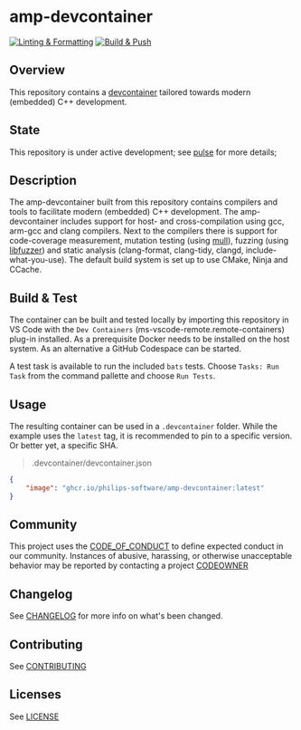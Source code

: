 # amp-devcontainer

[![Linting & Formatting](https://github.com/philips-software/amp-devcontainer/actions/workflows/linting-formatting.yml/badge.svg)](https://github.com/philips-software/amp-devcontainer/actions/workflows/linting-formatting.yml) [![Build & Push](https://github.com/philips-software/amp-devcontainer/actions/workflows/build-push.yml/badge.svg)](https://github.com/philips-software/amp-devcontainer/actions/workflows/build-push.yml)

## Overview

This repository contains a [devcontainer](https://docs.github.com/en/codespaces/setting-up-your-project-for-codespaces/introduction-to-dev-containers) tailored towards modern (embedded) C++ development.

## State

This repository is under active development; see [pulse](https://github.com/philips-software/amp-devcontainer/pulse) for more details;

## Description

The amp-devcontainer built from this repository contains compilers and tools to facilitate modern (embedded) C++ development. The amp-devcontainer includes support for host- and cross-compilation using gcc, arm-gcc and clang compilers. Next to the compilers there is support for code-coverage measurement, mutation testing (using [mull](https://github.com/mull-project/mull)), fuzzing (using [libfuzzer](https://www.llvm.org/docs/LibFuzzer.html)) and static analysis (clang-format, clang-tidy, clangd, include-what-you-use). The default build system is set up to use CMake, Ninja and CCache.

## Build & Test

The container can be built and tested locally by importing this repository in VS Code with the `Dev Containers` (ms-vscode-remote.remote-containers) plug-in installed. As a prerequisite Docker needs to be installed on the host system. As an alternative a GitHub Codespace can be started.

A test task is available to run the included `bats` tests. Choose `Tasks: Run Task` from the command pallette and choose `Run Tests`.

## Usage

The resulting container can be used in a `.devcontainer` folder. While the example uses the `latest` tag, it is recommended to pin to a specific version. Or better yet, a specific SHA.

> .devcontainer/devcontainer.json

```json
{
    "image": "ghcr.io/philips-software/amp-devcontainer:latest"
}
```

## Community

This project uses the [CODE_OF_CONDUCT](./CODE_OF_CONDUCT.md) to define expected conduct in our community. Instances of
abusive, harassing, or otherwise unacceptable behavior may be reported by contacting a project [CODEOWNER](./.github/CODEOWNERS)

## Changelog

See [CHANGELOG](./CHANGELOG.md) for more info on what's been changed.

## Contributing

See [CONTRIBUTING](./CONTRIBUTING.md)

## Licenses

See [LICENSE](./LICENSE)
